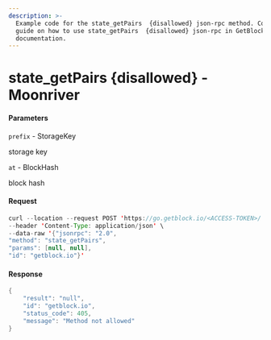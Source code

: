 ```yaml
---
description: >-
  Example code for the state_getPairs  {disallowed} json-rpc method. Сomplete
  guide on how to use state_getPairs  {disallowed} json-rpc in GetBlock.io Web3
  documentation.
---
```


# state\_getPairs {disallowed} - Moonriver

#### Parameters

`prefix` - StorageKey

storage key

`at` - BlockHash

block hash

#### Request

```java
curl --location --request POST 'https://go.getblock.io/<ACCESS-TOKEN>/' \
--header 'Content-Type: application/json' \ 
--data-raw '{"jsonrpc": "2.0",
"method": "state_getPairs",
"params": [null, null],
"id": "getblock.io"}'
```

#### Response

```java
{
    "result": "null",
    "id": "getblock.io",
    "status_code": 405,
    "message": "Method not allowed"
}
```
